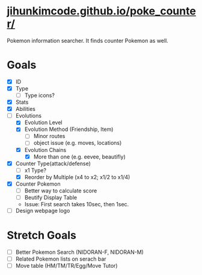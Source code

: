 # [jihunkimcode.github.io/poke_counter/](https://jihunkimcode.github.io/poke_counter/)
Pokemon information searcher. It finds counter Pokemon as well.

# Goals
- [x] ID
- [x] Type
    - [ ] Type icons?
- [x] Stats
- [x] Abilities
- [ ] Evolutions
    - [x] Evolution Level
    - [x] Evolution Method (Friendship, Item)
        - [ ] Minor routes
        - [ ] object issue (e.g. moves, locations)
    - [x] Evolution Chains
        - [x] More than one (e.g. eevee, beautifly)
- [x] Counter Type(attack/defense)
    - [ ] x1 Type?
    - [x] Reorder by Multiple (x4 to x2; x1/2 to x1/4)
- [x] Counter Pokemon
    - [ ] Better way to calculate score
    - [ ] Beutify Display Table
    - Issue: First search takes 10sec, then 1sec.
- [ ] Design webpage logo

# Stretch Goals
- [ ] Better Pokemon Search (NIDORAN-F, NIDORAN-M)
- [ ] Related Pokemon lists on serach bar
- [ ] Move table (HM/TM/TR/Egg/Move Tutor)
